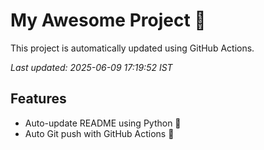 # My Awesome Project 🚀

This project is automatically updated using GitHub Actions.

_Last updated: 2025-06-09 17:19:52 IST_

## Features
- Auto-update README using Python 🐍
- Auto Git push with GitHub Actions 🤖
